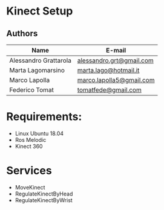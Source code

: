 # Kinect Setup

## Authors
| Name | E-mail |
|------|--------|
| Alessandro Grattarola | alessandro.grt@gmail.com |
| Marta Lagomarsino | marta.lago@hotmail.it |
| Marco Lapolla | marco.lapolla5@gmail.com |
| Federico Tomat | tomatfede@gmail.com |

# Requirements:
* Linux Ubuntu 18.04
* Ros Melodic
* Kinect 360

# Services
* MoveKinect
* RegulateKinectByHead
* RegulateKinectByWrist
